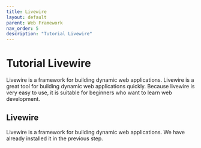 ```yaml
---
title: Livewire
layout: default
parent: Web Framework
nav_order: 5
description: "Tutorial Livewire"
---
```


# Tutorial Livewire

Livewire is a framework for building dynamic web applications. Livewire is a great tool for building dynamic web applications quickly. Because livewire is very easy to use, it is suitable for beginners who want to learn web development.

## Livewire

Livewire is a framework for building dynamic web applications. We have already installed it in the previous step.